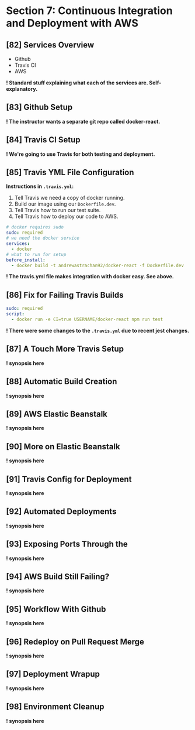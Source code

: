 # Section 7: Continuous Integration and Deployment with AWS

## [82] Services Overview
- Github
- Travis CI
- AWS

**! Standard stuff explaining what each of the services are. Self-explanatory.**

## [83] Github Setup

**! The instructor wants a separate git repo called docker-react.**

## [84] Travis CI Setup

**! We're going to use Travis for both testing and deployment.**

## [85] Travis YML File Configuration

**Instructions in `.travis.yml`:**
1) Tell Travis we need a copy of docker running.
2) Build our image using our `Dockerfile.dev`.
3) Tell Travis how to run our test suite.
4) Tell Travis how to deploy our code to AWS.

```yml
# docker requires sudo
sudo: required
# we need the docker service
services:
  - docker
# what to run for setup
before_install:
  - docker build -t andrewastrachan92/docker-react -f Dockerfile.dev
```

**! The travis.yml file makes integration with docker easy. See above.**

## [86] Fix for Failing Travis Builds

```yml
sudo: required
script:
  - docker run -e CI=true USERNAME/docker-react npm run test
```

**! There were some changes to the `.travis.yml` due to recent jest changes.**

## [87] A Touch More Travis Setup

**! synopsis here**

## [88] Automatic Build Creation

**! synopsis here**

## [89] AWS Elastic Beanstalk

**! synopsis here**

## [90] More on Elastic Beanstalk

**! synopsis here**

## [91] Travis Config for Deployment

**! synopsis here**

## [92] Automated Deployments

**! synopsis here**

## [93] Exposing Ports Through the

**! synopsis here**

## [94] AWS Build Still Failing?

**! synopsis here**

## [95] Workflow With Github

**! synopsis here**

## [96] Redeploy on Pull Request Merge

**! synopsis here**

## [97] Deployment Wrapup

**! synopsis here**

## [98] Environment Cleanup

**! synopsis here**

